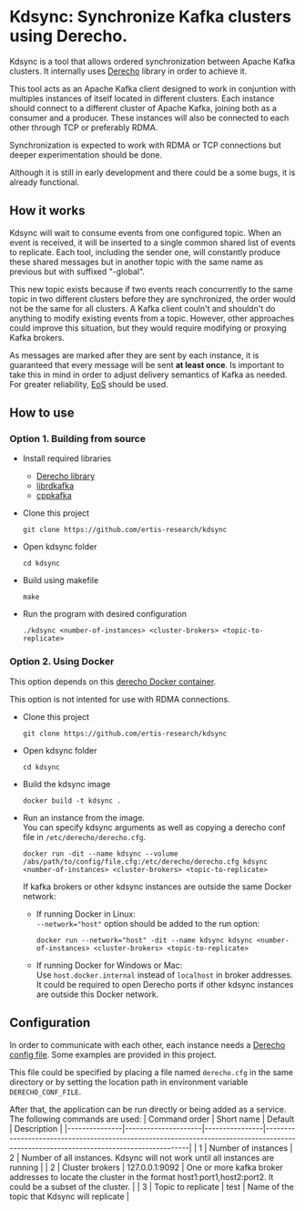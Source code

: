 # Kdsync: Synchronize Kafka clusters using Derecho.
Kdsync is a tool that allows ordered synchronization between Apache Kafka
clusters. It internally uses [Derecho](https://derecho-project.github.io/)
library in order to achieve it. 

This tool acts as an Apache Kafka client designed to work in conjuntion with
multiples instances of itself located in different clusters. Each instance
should connect to a different cluster of Apache Kafka, joining both as a
consumer and a producer. These instances will also be connected to each other
through TCP or preferably RDMA.

Synchronization is expected to work with RDMA or TCP connections but deeper
experimentation should be done.

Although it is still in early development and there could be a some bugs, it is
already functional.

## How it works
Kdsync will wait to consume events from one configured topic. When an event is
received, it will be inserted to a single common shared list of events to
replicate. Each tool, including the sender one, will constantly produce these
shared messages but in another topic with the same name as previous but with
suffixed "-global".

This new topic exists because if two events reach concurrently to the same topic
in two different clusters before they are synchronized, the order would not be
the same for all clusters. A Kafka client couln't and shouldn't do anything to
modify existing events from a topic. However, other approaches could improve
this situation, but they would require modifying or proxying Kafka brokers.

As messages are marked after they are sent by each instance, it is guaranteed
that every message will be sent **at least once**. Is important to take this in
mind in order to adjust delivery semantics of Kafka as needed. For greater
reliability,
[EoS](https://www.confluent.io/blog/exactly-once-semantics-are-possible-heres-how-apache-kafka-does-it/)
should be used.

## How to use

### Option 1. Building from source
* Install required libraries
  * [Derecho library](https://derecho-project.github.io/)
  * [librdkafka](https://github.com/edenhill/librdkafka)
  * [cppkafka](https://github.com/mfontanini/cppkafka)

* Clone this project
  ```
  git clone https://github.com/ertis-research/kdsync
  ```

* Open kdsync folder
  ```
  cd kdsync
  ```

* Build using makefile
  ```
  make
  ```

* Run the program with desired configuration
  ```
  ./kdsync <number-of-instances> <cluster-brokers> <topic-to-replicate>
  ```

### Option 2. Using Docker
This option depends on this [derecho Docker container](https://github.com/ertis-research/docker-derecho).

This option is not intented for use with RDMA connections.

* Clone this project
  ```
  git clone https://github.com/ertis-research/kdsync
  ```

* Open kdsync folder
  ```
  cd kdsync
  ```

* Build the kdsync image 
  ```
  docker build -t kdsync .
  ```

* Run an instance from the image.<br> 
  You can specify kdsync arguments as well as copying a derecho conf file in `/etc/derecho/derecho.cfg`.
  ```
  docker run -dit --name kdsync --volume /abs/path/to/config/file.cfg:/etc/derecho/derecho.cfg kdsync <number-of-instances> <cluster-brokers> <topic-to-replicate>
  ```
  If kafka brokers or other kdsync instances are outside the same Docker network:
  * If running Docker in Linux:<br>
   ```--network="host"``` option should be added to the run 
   option:
    ```
    docker run --network="host" -dit --name kdsync kdsync <number-of-instances> <cluster-brokers> <topic-to-replicate>
    ```
  * If running Docker for Windows or Mac:<br>
   Use ```host.docker.internal``` instead of ```localhost``` in broker addresses.
   It could be required to open Derecho ports if other kdsync instances are outside
   this Docker network.

## Configuration
In order to communicate with each other, each instance needs a 
[Derecho config file](https://derecho-project.github.io/userguide.html#configuring-core-derecho). Some examples are provided in this project.

This file could be specified by placing a file named `derecho.cfg` in the same
directory or by setting the location path in environment variable
`DERECHO_CONF_FILE`.

After that, the application can be run directly or being added as a service.
The following commands are used:
| Command order | Short name          | Default        | Description                                                                                                                           |
|---------------|---------------------|----------------|---------------------------------------------------------------------------------------------------------------------------------------|
| 1             | Number of instances | 2              | Number of all instances. Kdsync will not work until all instances are running                                     |
| 2             | Cluster brokers     | 127.0.0.1:9092 | One or more kafka broker addresses to locate the cluster in the format host1:port1,host2:port2.  It could be a subset of the cluster. |
| 3             | Topic to replicate  | test           | Name of the topic that Kdsync will replicate                                                                                          |